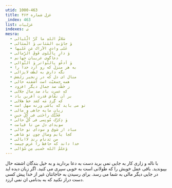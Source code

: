 ```yaml
---
utid: 1000-463
title: غزل شماره ۴۶۳
_index: 463
list: غزلیات
indexes: ی
mesra:
  - سَلامُ اللهِ ما کَرَّ الَّلیالی
  - وَ جاوَبتِ المَثانی وَ الَمثالی
  - عَلی وادی الاَراک مَن عَلیها
  - وَ دارٍ بِالَّلوی فَوقَ الرِّمالی
  - دعاگوی غریبان جهانم
  - وَ اَدعُو بِالتّواتر وَ التَّوالی
  - به هر منزل که رو آرد خدا را
  - نگه دارش به لطف لایزالی
  - منال ای دل که در زنجیر زلفش
  - همه جمعیّت است آشفته حالی
  - ز خَطَّت صد جمال دیگر افزود
  - که عمرت باد صد سال جلالی
  - بر آن نقّاش قدرت آفرین باد
  - که گِردِ مَه کشد خط هلالی
  - تو می باید که باشی ورنه سهل است
  - زیان مایه جاهی و مالی
  - فَحُبُّک راحَتی فی کُلِّ حینٍ
  - وَ ذِکرُک مُونِسی فی کُلِّ حالی
  - سویدای دل من تا قیامت
  - مباد از شوق و سودای تو خالی
  - کجا یابم وصال چون تو شاهی
  - منِ بَدنامِ رندِ لاابالی
  - خدا داند که حافظ را غرض چیست
  - وَعلمُ الله حَسبی مِن سُؤالی
---
```

با ناله و زاری کار به جایی نمی برید دست به دعا بردارید و به خیل بندگان اشفته حال بپیوندید. باقی عمل خویش را که طولانی است به خوبی سپری می کنید. اگر زیان دیده اید در جایی دیگر مالی به شما می رسد. برای رسیدن به حاجاتتان غیر از خدا پیش کسی دست دراز نکنید که به بدنامی ان نمی ارزد.
